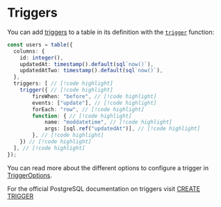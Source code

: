 # Triggers

You can add [triggers](./glossary.md#trigger) to a table in its definition with the [`trigger`](./../../reference/api/pg/functions/trigger.md) function:

```ts
const users = table({
  columns: {
  	id: integer(),
  	updatedAt: timestamp().default(sql`now()`),
  	updatedAtTwo: timestamp().default(sql`now()`),
  },
  triggers: [ // [!code highlight]
    trigger({ // [!code highlight]
	    fireWhen: "before", // [!code highlight]
	    events: ["update"], // [!code highlight]
	    forEach: "row", // [!code highlight]
	    function: { // [!code highlight]
		    name: "moddatetime", // [!code highlight]
		    args: [sql.ref("updatedAt")], // [!code highlight]
	    }, // [!code highlight]
    }) // [!code highlight]
  ], // [!code highlight]
});
```

You can read more about the different options to configure a trigger in [TriggerOptions](./../../reference/api//pg/type-aliases/TriggerOptions.md).


For the official PostgreSQL documentation on triggers visit [CREATE TRIGGER](https://www.postgresql.org/docs/current/sql-createtrigger.html)


